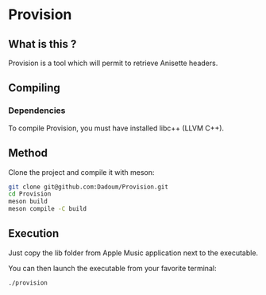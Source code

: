 # Provision

## What is this ?

Provision is a tool which will permit to retrieve Anisette headers.

## Compiling

### Dependencies
To compile Provision, you must have installed libc++ (LLVM C++).

## Method

Clone the project and compile it with meson:

```bash
git clone git@github.com:Dadoum/Provision.git
cd Provision
meson build
meson compile -C build
```

## Execution

Just copy the lib folder from Apple Music application next to the executable.

You can then launch the executable from your favorite terminal:

```bash
./provision
```
